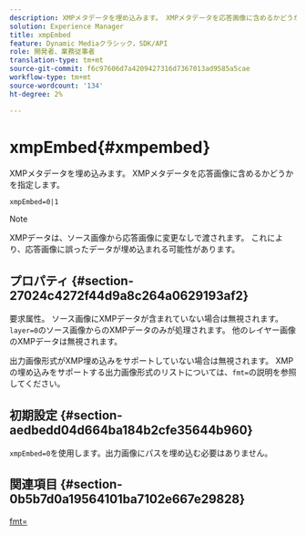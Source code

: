 ```yaml
---
description: XMPメタデータを埋め込みます。 XMPメタデータを応答画像に含めるかどうかを指定します。
solution: Experience Manager
title: xmpEmbed
feature: Dynamic Mediaクラシック，SDK/API
role: 開発者、業務従事者
translation-type: tm+mt
source-git-commit: f6c97606d7a4209427316d7367013ad9585a5cae
workflow-type: tm+mt
source-wordcount: '134'
ht-degree: 2%

---
```



# xmpEmbed{#xmpembed}

XMPメタデータを埋め込みます。 XMPメタデータを応答画像に含めるかどうかを指定します。

`xmpEmbed=0|1`

>[!NOTE]
>
>XMPデータは、ソース画像から応答画像に変更なしで渡されます。 これにより、応答画像に誤ったデータが埋め込まれる可能性があります。

## プロパティ {#section-27024c4272f44d9a8c264a0629193af2}

要求属性。 ソース画像にXMPデータが含まれていない場合は無視されます。 `layer=0`のソース画像からのXMPデータのみが処理されます。 他のレイヤー画像のXMPデータは無視されます。

出力画像形式がXMP埋め込みをサポートしていない場合は無視されます。 XMPの埋め込みをサポートする出力画像形式のリストについては、`fmt=`の説明を参照してください。

## 初期設定 {#section-aedbedd04d664ba184b2cfe35644b960}

`xmpEmbed=0`を使用します。出力画像にパスを埋め込む必要はありません。

## 関連項目 {#section-0b5b7d0a19564101ba7102e667e29828}

[fmt=](../../../../../is-api/http-ref/image-serving-api-ref/c-http-protocol-reference/c-command-reference/r-is-http-fmt.md#reference-cdf10043423b45ba9fe15157fb3ae37a)
